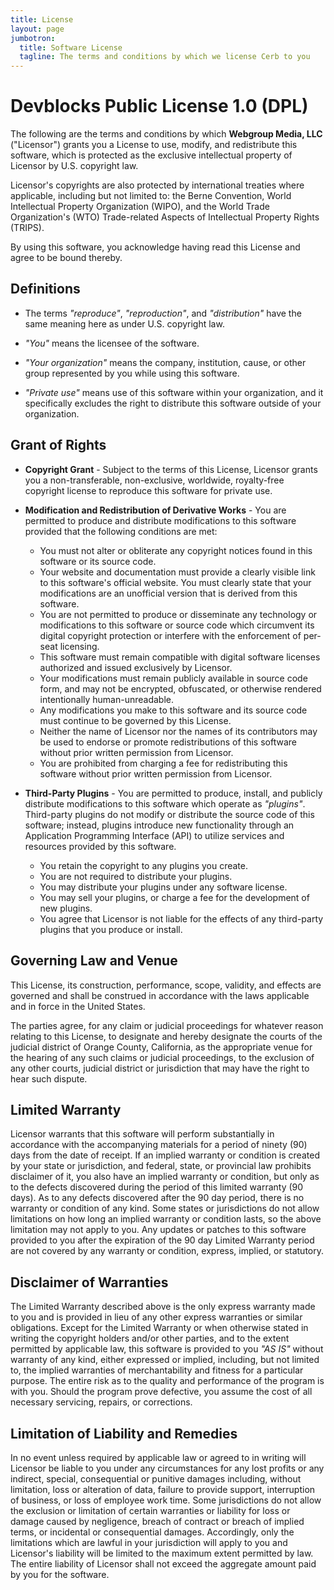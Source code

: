 ```yaml
---
title: License
layout: page
jumbotron:
  title: Software License
  tagline: The terms and conditions by which we license Cerb to you
---
```


# Devblocks Public License 1.0 (DPL)

The following are the terms and conditions by which __Webgroup Media, LLC__
("Licensor") grants you a License to use, modify, and redistribute this
software, which is protected as the exclusive intellectual property of
Licensor by U.S. copyright law.

Licensor's copyrights are also protected by international treaties where
applicable, including but not limited to: the Berne Convention, World
Intellectual Property Organization (WIPO), and the World Trade
Organization's (WTO) Trade-related Aspects of Intellectual Property
Rights (TRIPS).

By using this software, you acknowledge having read this License and
agree to be bound thereby.

## Definitions

* The terms _"reproduce"_, _"reproduction"_, and _"distribution"_ have the same meaning here as under U.S. copyright law.

* _"You"_ means the licensee of the software.

- _"Your organization"_ means the company, institution, cause, or other group represented by you while using this software.

-  _"Private use"_ means use of this software within your organization, and it specifically excludes the right to distribute this software outside of your organization.

## Grant of Rights

-  **Copyright Grant** - Subject to the terms of this License, Licensor
   grants you a non-transferable, non-exclusive, worldwide, royalty-free
   copyright license to reproduce this software for private use.

-  **Modification and Redistribution of Derivative Works** - You are
   permitted to produce and distribute modifications to this software
   provided that the following conditions are met:

   -  You must not alter or obliterate any copyright notices found in
      this software or its source code.
   -  Your website and documentation must provide a clearly visible link to this
      software's official website. You must clearly state that your
      modifications are an unofficial version that is derived from this
      software.
   -  You are not permitted to produce or disseminate any technology or
      modifications to this software or source code which circumvent its
      digital copyright protection or interfere with the enforcement of
      per-seat licensing.
   -  This software must remain compatible with digital software
      licenses authorized and issued exclusively by Licensor.
   -  Your modifications must remain publicly available in source code
      form, and may not be encrypted, obfuscated, or otherwise rendered
      intentionally human-unreadable.
   -  Any modifications you make to this software and its source code
      must continue to be governed by this License.
   -  Neither the name of Licensor nor the names of its contributors may
      be used to endorse or promote redistributions of this software
      without prior written permission from Licensor.
   -  You are prohibited from charging a fee for redistributing this
      software without prior written permission from Licensor.

-  **Third-Party Plugins** - You are permitted to produce, install, and
   publicly distribute modifications to this software which operate as
   *"plugins"*. Third-party plugins do not modify or distribute the
   source code of this software; instead, plugins introduce new
   functionality through an Application Programming Interface (API) to
   utilize services and resources provided by this software.

   -  You retain the copyright to any plugins you create.
   -  You are not required to distribute your plugins.
   -  You may distribute your plugins under any software license.
   -  You may sell your plugins, or charge a fee for the development of
      new plugins.
   -  You agree that Licensor is not liable for the effects of any
      third-party plugins that you produce or install.

## Governing Law and Venue

This License, its construction, performance, scope, validity, and
effects are governed and shall be construed in accordance with the laws
applicable and in force in the United States.

The parties agree, for any claim or judicial proceedings for whatever
reason relating to this License, to designate and hereby designate the
courts of the judicial district of Orange County, California, as the
appropriate venue for the hearing of any such claims or judicial
proceedings, to the exclusion of any other courts, judicial district or
jurisdiction that may have the right to hear such dispute.

## Limited Warranty

Licensor warrants that this software will perform substantially in
accordance with the accompanying materials for a period of ninety (90)
days from the date of receipt. If an implied warranty or condition is
created by your state or jurisdiction, and federal, state, or provincial
law prohibits disclaimer of it, you also have an implied warranty or
condition, but only as to the defects discovered during the period of
this limited warranty (90 days). As to any defects discovered after the
90 day period, there is no warranty or condition of any kind. Some
states or jurisdictions do not allow limitations on how long an implied
warranty or condition lasts, so the above limitation may not apply to
you. Any updates or patches to this software provided to you after the
expiration of the 90 day Limited Warranty period are not covered by any
warranty or condition, express, implied, or statutory.

## Disclaimer of Warranties

The Limited Warranty described above is the only express warranty made
to you and is provided in lieu of any other express warranties or
similar obligations. Except for the Limited Warranty or when otherwise
stated in writing the copyright holders and/or other parties, and to the
extent permitted by applicable law, this software is provided to you
*"AS IS"* without warranty of any kind, either expressed or implied,
including, but not limited to, the implied warranties of merchantability
and fitness for a particular purpose. The entire risk as to the quality
and performance of the program is with you. Should the program prove
defective, you assume the cost of all necessary servicing, repairs, or
corrections.

## Limitation of Liability and Remedies

In no event unless required by applicable law or agreed to in writing
will Licensor be liable to you under any circumstances for any lost
profits or any indirect, special, consequential or punitive damages
including, without limitation, loss or alteration of data, failure to
provide support, interruption of business, or loss of employee work
time. Some jurisdictions do not allow the exclusion or limitation of
certain warranties or liability for loss or damage caused by negligence,
breach of contract or breach of implied terms, or incidental or
consequential damages. Accordingly, only the limitations which are
lawful in your jurisdiction will apply to you and Licensor's liability
will be limited to the maximum extent permitted by law. The entire
liability of Licensor shall not exceed the aggregate amount paid by you
for the software.
